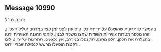 ## Message 10990

דובר צה"ל:

בהמשך להתרעות שהופעלו על חדירת כלי טיס עוין לפני זמן קצר במרחב הגליל העליון, זוהו מספר מטרות אוויריות חשודות שחצו משטח לבנון. לוחמי ההגנה האווירית ירטו בהצלחה את חלקן, חלק מהמטרות נפלו במרחב, אין נפגעים.
התרעות על ירי טילים ורקטות הופעלו מחשש לנפילת שברי יירוט.

